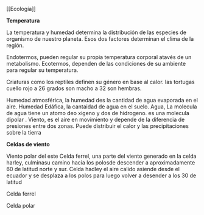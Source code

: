 [[Ecología]]

**Temperatura**

La temperatura y humedad determina la distribución de las especies de organismo de nuestro planeta.  Esos dos factores determinan el clima de la región.

Endotermos, pueden regular su propia temperatura corporal atavés de un metabolismo.
Ecotermos, dependen de las condiciones de su ambiente para regular su temperatura.

Criaturas como los reptiles definen su género en base al calor. las tortugas cuello rojo a 26 grados son macho a 32 son hembras.

Humedad atmosférica, la humedad des la cantidad de agua evaporada en el aire.
Humedad Edáfica, la cantaidad de agua en el suelo.
Agua, La molecula de agua tiene un atomo deo xigeno y dos de hidrogeno.
 es una molecula dipolar .
 Viento, es el aire en movimiento y depende de la diferencia de presiones entre dos zonas. Puede distribuir el calor y las precipitaciones sobre la tierra

**Celdas de viento**

Viento polar del este
Celda ferrel, una parte del viento generado en la celda harley, culminasu camino hacia los polosde descender a aproximadamente 60 de latitud norte y sur.
Celda hadley el aire calido asiende desde el ecuador y se desplaza a los polos para luego volver a desender a los 30 de latitud

Celda ferrel

Celda polar